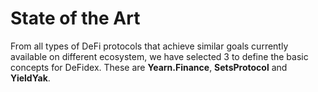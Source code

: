 # State of the Art
From all types of DeFi protocols that achieve similar goals currently available on different ecosystem, we have selected 3 to define the basic concepts for DeFidex. These are **Yearn.Finance**, **SetsProtocol** and **YieldYak**.